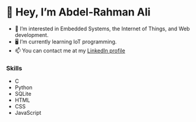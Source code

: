 # 👋 Hey, I’m Abdel-Rahman Ali
- 🤔 I’m interested in Embedded Systems, the Internet of Things, and Web development.
- 🖥️ I’m currently learning IoT programming.
- 📫 You can contact me at my [LinkedIn profile](https://www.linkedin.com/in/abdelrahman711/)

### Skills
- C
- Python
- SQLite
- HTML
- CSS
- JavaScript

<!---
abdelrahman495/abdelrahman495 is a ✨ special ✨ repository because its `README.md` (this file) appears on your GitHub profile.
You can click the Preview link to take a look at your changes.
--->
